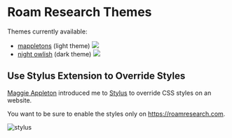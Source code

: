# Roam Research Themes

Themes currently available:

- [mappletons](./mappletons.css) (light theme)
  ![](./images/mappletons_screenshot.png)
- [night owlish](./night-owl-ish.css) (dark theme)
  ![](./images/night_owlish_screenshot.png)

## Use Stylus Extension to Override Styles

[Maggie Appleton](https://twitter.com/mappletons?lang=en) introduced me to [Stylus](https://chrome.google.com/webstore/detail/stylus-beta/apmmpaebfobifelkijhaljbmpcgbjbdo?hl=en) to override CSS styles on an website.

You want to be sure to enable the styles only on https://roamresearch.com.

![stylus](./images/01.png)
